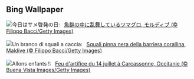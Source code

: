 ## Bing Wallpaper
![](https://www.bing.com/th?id=OHR.BlacktipSharks_JA-JP6352446925_UHD.jpg&w=1000)今日はサメ啓発の日:&nbsp;&ensp;[魚群の中に乱舞しているツマグロ, モルディブ (© Filippo Bacci/Getty Images)](https://www.bing.com/th?id=OHR.BlacktipSharks_JA-JP6352446925_UHD.jpg)
<br><br/>
![](https://www.bing.com/th?id=OHR.BlacktipSharks_IT-IT3592191686_UHD.jpg&w=1000)Un branco di squali a caccia:&nbsp;&ensp;[Squali pinna nera della barriera corallina, Maldive (© Filippo Bacci/Getty Images)](https://www.bing.com/th?id=OHR.BlacktipSharks_IT-IT3592191686_UHD.jpg)
<br><br/>
![](https://www.bing.com/th?id=OHR.BastilleDay_FR-FR9015357595_UHD.jpg&w=1000)Allons enfants !:&nbsp;&ensp;[Feu d'artifice du 14 juillet à Carcassonne, Occitanie (© Buena Vista Images/Getty Images)](https://www.bing.com/th?id=OHR.BastilleDay_FR-FR9015357595_UHD.jpg)
<br><br/>
